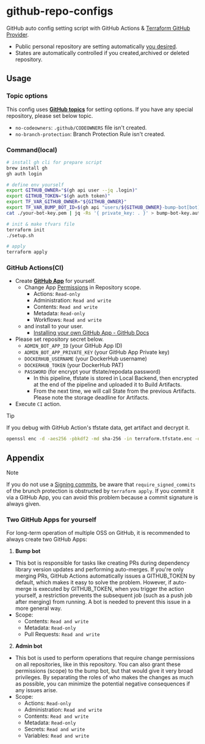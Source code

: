 # github-repo-configs

GitHub auto config setting script with GitHub Actions & [Terraform GitHub Provider](https://registry.terraform.io/providers/integrations/github/latest/docs).

- Public personal repository are setting automatically [you desired](https://github.com/legnoh/github-repo-configs/blob/main/modules/repo/main.tf).
- States are automatically controlled if you created,archived or deleted repository.

Usage
---

### Topic options

This config uses [**GitHub topics**](https://docs.github.com/en/repositories/managing-your-repositorys-settings-and-features/customizing-your-repository/classifying-your-repository-with-topics) for setting options.
If you have any special repository, please set below topic.

- `no-codeowners`: `.github/CODEOWNERS` file isn't created.
- `no-branch-protection`: Branch Protection Rule isn't created.

### Command(local)

```sh
# install gh cli for prepare script
brew install gh
gh auth login

# define env yourself
export GITHUB_OWNER="$(gh api user --jq .login)"
export GITHUB_TOKEN="$(gh auth token)"
export TF_VAR_GITHUB_OWNER="${GITHUB_OWNER}"
export TF_VAR_BUMP_BOT_ID=$(gh api "users/${GITHUB_OWNER}-bump-bot[bot]" | jq -r ".id")
cat ./your-bot-key.pem | jq -Rs '{ private_key: . }' > bump-bot-key.auto.tfvars.json

# init & make tfvars file
terraform init
./setup.sh

# apply
terraform apply
```

### GitHub Actions(CI)

- Create [**GitHub App**](https://docs.github.com/en/apps/creating-github-apps/about-creating-github-apps/about-creating-github-apps) for yourself.
  - Change App [Permissions](https://docs.github.com/en/apps/creating-github-apps/registering-a-github-app/choosing-permissions-for-a-github-app) in Repository scope.
    - Actions: `Read-only`
    - Administration: `Read and write`
    - Contents: `Read and write`
    - Metadata: `Read-only`
    - Workflows: `Read and write`
  - and install to your user.
    - [Installing your own GitHub App - GitHub Docs](https://docs.github.com/en/apps/using-github-apps/installing-your-own-github-app)
- Please set repository secret below.
  - `ADMIN_BOT_APP_ID` (your GitHub App ID)
  - `ADMIN_BOT_APP_PRIVATE_KEY` (your GitHub App Private key)
  - `DOCKERHUB_USERNAME` (your DockerHub username)
  - `DOCKERHUB_TOKEN` (your DockerHub PAT)
  - `PASSWORD` (for encrypt your tfstate/repodata password)
    - In this pipeline, tfstate is stored in Local Backend, then encrypted at the end of the pipeline and uploaded it to Build Artifacts.
    - From the next time, we will call State from the previous Artifacts. Please note the storage deadline for Artifacts.
- Execute `CI` action.

> [!TIP]
> If you debug with GitHub Action's tfstate data, get artifact and decrypt it.
> ```sh
> openssl enc -d -aes256 -pbkdf2 -md sha-256 -in terraform.tfstate.enc -out terraform.tfstate
> ```

## Appendix

> [!NOTE]
> If you do not use a [Signing commits](https://docs.github.com/en/authentication/managing-commit-signature-verification/signing-commits), be aware that `require_signed_commits` of the brunch protection is obstructed by⁠ `terraform apply`.
> If you commit it via a GitHub App, you can avoid this problem because a commit signature is always given.

### Two GitHub Apps for yourself

For long-term operation of multiple OSS on GitHub, it is recommended to always create two GitHub Apps:

1. **Bump bot**
  - This bot is responsible for tasks like creating PRs during dependency library version updates and performing auto-merges. If you're only merging PRs, GitHub Actions automatically issues a GITHUB_TOKEN by default, which makes it easy to solve the problem. However, if auto-merge is executed by GITHUB_TOKEN, when you trigger the action yourself, a restriction prevents the subsequent job (such as a push job after merging) from running. A bot is needed to prevent this issue in a more general way.
  - Scope:
    - Contents: `Read and write`
    - Metadata: `Read-only`
    - Pull Requests: `Read and write`
2. **Admin bot**
  - This bot is used to perform operations that require change permissions on all repositories, like in this repository. You can also grant these permissions (scope) to the bump bot, but that would give it very broad privileges. By separating the roles of who makes the changes as much as possible, you can minimize the potential negative consequences if any issues arise.
  - Scope:
    - Actions: `Read-only`
    - Administration: `Read and write`
    - Contents: `Read and write`
    - Metadata: `Read-only`
    - Secrets: `Read and write`
    - Variables: `Read and write`

